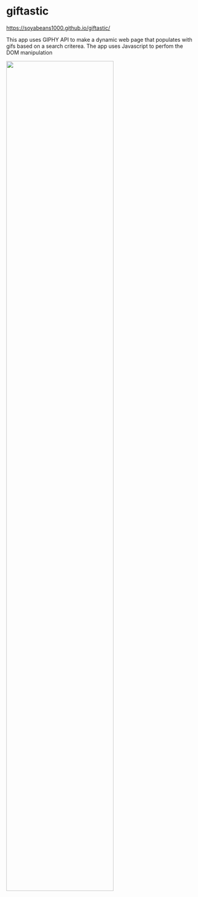 # giftastic
https://soyabeans1000.github.io/giftastic/

This app uses GIPHY API to make a dynamic web page that populates with gifs based on a search criterea. The app uses Javascript to perfom the DOM manipulation

<img src="https://soyabeans1000.github.io/images/Portfolio/giftastic.jpg" height="75%">
